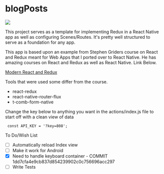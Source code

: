 # blogPosts

![](https://github.com/slayrbear/blogPosts/blob/master/blogPostsSS.png?raw=true)

This project serves as a template for implementing Redux in a React Native app as well as configuring Scenes/Routes. It's pretty well structured to serve as a foundation for any app.

This app is based upon an example from Stephen Griders course on React and Redux meant for Web Apps that I ported over to React Native. He has amazing courses on React and Redux as well as React Native. Link Below.

[Modern React and Redux](https://www.udemy.com/react-redux/)

Tools that were used some differ from the course.
* react-redux
* react-native-router-flux
* t-comb-form-native


Change the key below to anything you want in the actions/index.js file to start off with a clean view of data
```
 const API_KEY = '?key=808';
```


To Do/Wish List
- [ ] Automatically reload Index view
- [ ] Make it work for Android
- [x] Need to handle keyboard container - COMMIT 1dd7cfa4e9cb837d854239902c0c756696acc297
- [ ] Write Tests

